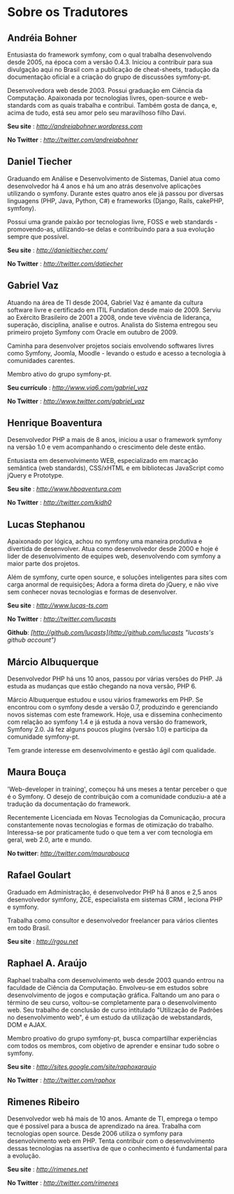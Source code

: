 Sobre os Tradutores
===================

Andréia Bohner
--------------

Entusiasta do framework symfony, com o qual trabalha desenvolvendo desde 2005, na época com a versão 0.4.3. Iniciou a contribuir para sua divulgação aqui no Brasil com a publicação de cheat-sheets, tradução da documentação oficial e a criação do grupo de discussões symfony-pt. 

Desenvolvedora web desde 2003. Possui graduação em Ciência da Computação. Apaixonada por tecnologias livres, open-source e web-standards com as quais trabalha e contribui. 
Também gosta de dança, e, acima de tudo, está seu amor pelo seu maravilhoso filho Davi.

**Seu site** : *http://andreiabohner.wordpress.com*

**No Twitter** : *http://twitter.com/andreiabohner*


Daniel Tiecher
--------------

Graduando em Análise e Desenvolvimento de Sistemas, Daniel atua como desenvolvedor há 4 anos e há um ano atrás desenvolve aplicações utilizando o symfony. Durante estes quatro anos ele já passou por diversas linguagens (PHP, Java, Python, C#) e frameworks (Django, Rails, cakePHP, symfony).

Possui uma grande paixão por tecnologias livre, FOSS e web standards - promovendo-as, utilizando-se delas e contribuindo para a sua evolução sempre que possível.

**Seu site** : *http://danieltiecher.com/*

**No Twitter** : *http://twitter.com/datiecher*


Gabriel Vaz
-----------

Atuando na área de TI desde 2004, Gabriel Vaz é amante da cultura software livre e certificado em ITIL Fundation desde maio de 2009. Serviu ao Exército Brasileiro de 2001 a 2008, onde teve vivência de liderança, superação, disciplina, analise e outros. Analista do Sistema entregou seu primeiro projeto Symfony com Oracle em outubro de 2009.

Caminha para desenvolver projetos sociais envolvendo softwares livres como Symfony, Joomla, Moodle - levando o estudo e acesso a tecnologia à comunidades carentes.

Membro ativo do grupo symfony-pt.

**Seu currículo** : *http://www.via6.com/gabriel_vaz*

**No Twitter** : *http://www.twitter.com/gabriel_vaz*


Henrique Boaventura
-------------------

Desenvolvedor PHP a mais de 8 anos, iniciou a usar o framework symfony na versão 1.0 e vem acompanhando o crescimento dele deste então.

Entusiasta em desenvolvimento WEB, especializado em marcação semântica (web standards), CSS/xHTML e em bibliotecas JavaScript como jQuery e Prototype.

**Seu site** : *http://www.hboaventura.com*

**No Twitter** : *http://twitter.com/kidh0*


Lucas Stephanou
---------------

Apaixonado por lógica, achou no symfony uma maneira produtiva e divertida de desenvolver. Atua como desenvolvedor desde 2000 e hoje é lider de desenvolvimento de equipes web,  desenvolvendo com symfony a maior parte dos projetos.

Além de symfony, curte open source, e soluções inteligentes para sites com carga anormal de requisições; Adora a forma direta do jQuery, e não vive sem conhecer novas tecnologias e formas de desenvolver.

**Seu site** : *http://www.lucas-ts.com*

**No Twitter** : *http://twitter.com/lucasts*

**Github**: *[http://github.com/lucasts](http://github.com/lucasts "lucasts's github account")*


Márcio Albuquerque
------------------

Desenvolvedor PHP há uns 10 anos, passou por várias versões do PHP. Já estuda as mudanças que estão chegando na nova versão, PHP 6. 

Márcio Albuquerque estudou e usou vários frameworks em PHP. Se encontrou com o symfony desde a versão 0.7, produzindo e gerenciando novos sistemas com este framework. Hoje, usa e dissemina conhecimento com relação ao symfony 1.4 e já estuda a nova versão do framework, Symfony 2.0. Já fez alguns poucos plugins (versão 1.0) e participa da comunidade symfony-pt. 

Tem grande interesse em desenvolvimento e gestão ágil com qualidade.


Maura Bouça
-----------

'Web-developer in training', começou há uns meses a tentar perceber o que é o Symfony. O desejo de contribuição com a comunidade conduziu-a até a tradução da documentação do framework.

Recentemente Licenciada em Novas Tecnologias da Comunicação, procura constantemente novas tecnologias e formas de otimização do trabalho. Interessa-se por praticamente tudo o que tem a ver com tecnologia em geral, web 2.0, arte e mundo.

**No twitter**: *http://twitter.com/maurabouca*


Rafael Goulart
--------------

Graduado em Administração, é desenvolvedor PHP há 8 anos e 2,5 anos desenvolvedor symfony, ZCE, especialista em sistemas CRM , leciona PHP e symfony. 

Trabalha como consultor e desenvolvedor freelancer para vários clientes em todo Brasil.

**Seu site** : *http://rgou.net*


Raphael A. Araújo
-----------------

Raphael trabalha com desenvolvimento web desde 2003 quando entrou na faculdade de Ciência da Computação. Envolveu-se em estudos sobre desenvolvimento de jogos e computação gráfica. Faltando um ano para o término de seu curso, voltou-se completamente para o desenvolvimento web. Seu trabalho de conclusão de curso intitulado "Utilização de Padrões no desenvolvimento web", é um estudo da utilização de webstandards, DOM e AJAX.

Membro proativo do grupo symfony-pt, busca compartilhar experiências com todos os membros, com objetivo de aprender e ensinar tudo sobre o symfony.

**Seu site** : *http://sites.google.com/site/raphoxaraujo*

**No Twitter** : *http://twitter.com/raphox*


Rimenes Ribeiro
---------------

Desenvolvedor web há mais de 10 anos. Amante de TI, emprega o tempo que é possível para a busca de aprendizado na área. Trabalha com tecnologias open source. Desde 2006 utiliza o symfony para desenvolvimento web em PHP. Tenta contribuir com o desenvolvimento dessas tecnologias na assertiva de que o conhecimento é fundamental para a evolução.

**Seu site** : *http://rimenes.net*

**No Twitter** : *http://twitter.com/rimenes*
